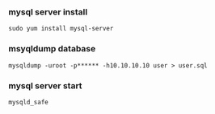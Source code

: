 ### mysql server install 
    sudo yum install mysql-server

### msyqldump database
    mysqldump -uroot -p****** -h10.10.10.10 user > user.sql

### mysql server start
    mysqld_safe
